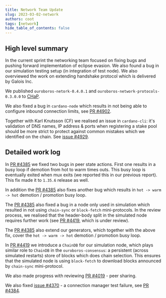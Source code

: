 ```yaml
---
title: Network Team Update
slug: 2023-03-02-network
authors: coot
tags: [network]
hide_table_of_contents: false
---
```


## High level summary

In the current sprint the networking team focused on fixing bugs and pushing
forward implementation of eclipse evasion.  We also found a bug in our
simulation testing setup (in integration of test node).  We also overviewed the
work on extending handshake protocol which is delivered by Galois Inc.

We published `ouroboros-netork-0.4.0.1` and
`ouroboros-network-protocols-0.3.0.0` to [CHaP][PR #147].

We also fixed a bug in `cardano-node` which results in not being able to
configure inbound connection limits, see [PR #4902].

Together with Karl Knutsson (CF) we realised an issue in `cardano-cli`: it's
validation of DNS names, IP address & ports when registering a stake pool
should be more strict to protect against common mistakes which we identified on
the chain.  See [issue #4929].

## Detailed work log

In [PR #4385] we fixed two bugs in peer state actions.  First one results in
a busy loop if demotion from hot to warm times outs.  This busy loop is
eventually exited when mux exits (we reported this in our previous report).
This fix made it to `1.35.6` release as well.

In addition the [PR #4385] also fixes another bug which results in `hot -> warm
-> hot` demotion / promotion busy loop.

The [PR #4385] also fixed a bug in a node only used in simulation which
resulted in not using `chain-sync` or `block-fetch` mini-protocols.  In the
review process, we realised that the header-body split in the simulated node
requires further work (see [PR #4419], which is under review).

The [PR #4385] also extend our generators, which together with the above fix,
cover the `hot -> warm -> hot` demotion / promotion busy loop.

In [PR #4419] we introduce a `ChainDB` for our simulation node, which plays
similar role to `ChainDB` in the `ouroboros-consensus`: a persistent (across
simulated restarts) store of blocks which does chain selection.  This ensures
that the simulated node is using `block-fetch` to download blocks announced by
`chain-sync` mini-protocol.

We also made progress with reviewing [PR #4019] - peer sharing.

We also fixed [issue #4370] - a connection manager test failure, see [PR #4384].

[PR #147]: https://github.com/input-output-hk/cardano-haskell-packages/pull/147
[PR #4019]: https://github.com/input-output-hk/ouroboros-network/pull/4019
[PR #4384]: https://github.com/input-output-hk/ouroboros-network/pull/4384
[PR #4385]: https://github.com/input-output-hk/ouroboros-network/pull/4385
[PR #4419]: https://github.com/input-output-hk/ouroboros-network/pull/4419
[PR #4902]: https://github.com/input-output-hk/cardano-node/pull/4902
[issue #4370]: https://github.com/input-output-hk/ouroboros-network/issues/4370
[issue #4929]: https://github.com/input-output-hk/cardano-node/issues/4929
